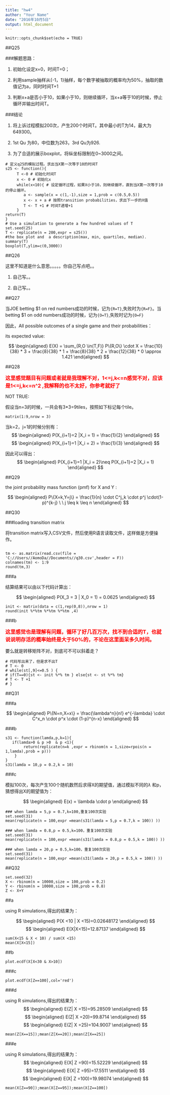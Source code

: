 ```yaml
---
title: "hw4"
author: "Your Name"
date: "2016年10月5日"
output: html_document
---
```


```{r setup, include=FALSE}
knitr::opts_chunk$set(echo = TRUE)
```

##Q25


###解题思路：

1. 初始化设定x=0，时间T=0；

2. 利用sample抽样从{-1，1}抽样，每个数字被抽取的概率均为50%，抽取的数值记为a，同时时间T+1

3. 判断x+a是否小于10，如果小于10，则继续循环，当x+a等于10的时候，停止循环并输出时间T。

###结论

1. 将上诉过程模拟200次，产生200个时间T。其中最小的T为14，最大为649300。

2. 1st Qu 为80，中位数为263，3rd Qu为926.

3. 为了合适的展示boxplot，将纵坐标限制在0~3000之间。

```{r}
# 定义q25的模拟过程。求出当X第一次等于10的时间T
s25 <- function(){
     T <-0 # 初始化时间T
     x <- 0 # 初始化x
     while(x<10){ # 设定循环过程，如果X小于10，则继续循环，直到当X第一次等于10的停止循环。
     	a <- sample(x = c(1,-1),size = 1,prob = c(0.5,0.5)) 
        x <- x + a # 按照transition probabilities，求出下一步的X值
        T <- T +1 # 时间T递增+1
     }
return(T)
}
# Use a simulation to generate a few hundred values of T
set.seed(25)
T <- replicate(n = 200,expr = s25())
#the box plot and  a description(max, min, quartiles, median).
summary(T)
boxplot(T,ylim=c(0,3000))
```


##Q26

这里不知道是什么意思。。。。。你自己写点吧。。

1. 自己写。。

2. 自己写。。

##Q27

当JOE betting $1 on red numbers成功的时候，记为```{R=T}```,失败时为```{R=F}```。当 betting $1 on odd numbers成功的时候，记为```{O=T}```,失败时记为```{O=F}```

因此，All possible outcomes of a single game and their probabilities：
<script type="text/javascript" src="http://cdn.mathjax.org/mathjax/latest/MathJax.js?config=default">
$$
\begin{aligned}
P\{R=T,O=T\} = \frac{10}{38}
\end{aligned}
$$

$$
\begin{aligned}
P\{R=T,O=F\} = \frac{8}{38}
\end{aligned}
$$
$$
\begin{aligned}
P\{R=F,O=T\}= \frac{8}{38}
\end{aligned}
$$
$$
\begin{aligned}
P\{R=F,O=F\}= \frac{12}{38}
\end{aligned}
$$
</script>
its expected value:

$$
\begin{aligned}
E(X) = \sum_{R,O \in(T,F)} P\{R,O\} \cdot X = \frac{10}{38} * 3 + \frac{8}{38} * 1 + \frac{8}{38} * 2  +  \frac{12}{38} * 0 \approx 1.421
\end{aligned}
$$

##Q28

<font color=red size=3>**这里感觉题目有问题或者就是我理解不对，1<=j,k<=n感觉不对，应该是1<=j,k<=n^2 ,我解释的也不太好，你参考就好了**</font>


NOT TRUE:

假设当n=3的时候，一共会有3*3=9tiles，按照如下标记每个tile。

```{r}
matrix(1:9,nrow = 3)
```

当k=2，j=1的时候分别有：
$$
\begin{aligned}
P(X_{i+1}=2 |X_i = 1) = \frac{1}{2}
\end{aligned} 
$$
$$
\begin{aligned}
P(X_{i+1}=1 |X_i = 2) = \frac{1}{3}
\end{aligned} 
$$

因此可以得出：
$$
\begin{aligned}
P(X_{i+1}=1 |X_i = 2)\neq P(X_{i+1}=2 |X_i = 1)
\end{aligned} 
$$


##Q29

the joint probability mass function (pmf) for X and Y :

$$
\begin{aligned}
P\{X=k,Y=j\} = \frac{1}{n} \cdot C^j_k \cdot p^j \cdot(1-p)^{k-j} \ \  j \leq k \leq n 
\end{aligned} 
$$


##Q30

###loading transition matrix

将transition matrix写入CSV文件，然后使用R语言读取文件，这样做是方便操作。

```{r}

tm <- as.matrix(read.csv(file = 'C://Users//AomoDa//Documents//q30.csv',header = F))
colnames(tm) <- 1:9
round(tm,3)
```


###a

结算结果可以由以下代码计算出：

$$
\begin{aligned}
P(X_3 = 3 | X_0 = 1) = 0.0625
\end{aligned}
$$

```{r}
init <- matrix(data = c(1,rep(0,8)),nrow = 1)
round(init %*%tm %*%tm %*%tm ,4)
```

###b


<font color=red size=3>**这里感觉也是理解有问题，循环了好几百万次，找不到合适的T，也就说说明存活的概率始终是大于50%的，不论在这里面呆多久时间。**</font>

要么就是转移矩阵不对，到底可不可以斜着走？

```{r}
# 代码写出来了，但是求不出T
# T <- 0
# while(st[,9]<=0.5 ) {
# if(T==0){st <- init %*% tm } else{st <- st %*% tm}
# T <- T +1
# }
```



##Q31

###a

$$
\begin{aligned}
P\{N=n,X=x\} = \frac{\lambda^n}{n!} e^{-\lambda} \cdot C^x_n \cdot p^x \cdot (1-p)^{n-x}
\end{aligned}
$$

###b


```{r}
s31 <- function(lamda,p,k=1){
   if(lamda>0 & p >0  & p <1){
        return(replicate(n=k ,expr = rbinom(n = 1,size=rpois(n = 1,lamda),prob = p)))
    }
}
s31(lamda = 10,p = 0.2,k = 10)
```

###c

模拟100次，每次产生100个随机数然后求得X的期望值，通过模拟不同的$\lambda$ 和p，猜想得出X的期望值为：

$$
\begin{aligned}
E(x) = \lambda \cdot p
\end{aligned}
$$

```{r}
### when lamda = 5,p = 0.7,k=100,重复100次实验
set.seed(31)
mean(replicate(n = 100,expr =mean(s31(lamda = 5,p = 0.7,k = 100)) ))

### when lamda = 0.8,p = 0.5,k=100，重复100次实验
set.seed(31)
mean(replicate(n = 100,expr =mean(s31(lamda = 0.8,p = 0.5,k = 100)) ))

### when lamda = 20,p = 0.5,k=100，重复100次实验
set.seed(31)
mean(replicate(n = 100,expr =mean(s31(lamda = 20,p = 0.5,k = 100)) ))

```



##Q32


```{r}
set.seed(32)
X <- rbinom(n = 10000,size = 100,prob = 0.2)
Y <- rbinom(n = 10000,size = 100,prob = 0.8)
Z <- X+Y
```


##a

using R simulations,得出的结果为：

$$
\begin{aligned}
P(X <10 | X <15)=0.02648172
\end{aligned}
$$
$$
\begin{aligned}
E(X|X<15)=12.87137
\end{aligned}
$$

```{r}
sum(X<15 & X < 10) / sum(X <15)
mean(X[X<15])
```


##b
```{r}
plot.ecdf(X[X<30 & X>10])
```


###c
```{r}
plot.ecdf(X[Z==100],col='red')
```


###d

using R simulations,得出的结果为：
$$
\begin{aligned}
E(Z| X =15)=95.28509
\end{aligned}
$$
$$
\begin{aligned}
E(Z| X =20)=99.8714
\end{aligned}
$$
$$
\begin{aligned}
E(Z| X =25)=104.9007
\end{aligned}
$$

```{r}
mean(Z[X==15]);mean(Z[X==20]);mean(Z[X==25])
```

###e

using R simulations,得出的结果为：
$$
\begin{aligned}
E(X| Z =90)=15.52229
\end{aligned}
$$
$$
\begin{aligned}
E(X| Z =95)=17.5511
\end{aligned}
$$
$$
\begin{aligned}
E(X| Z =100)=19.98074
\end{aligned}
$$

```{r}
mean(X[Z==90]);mean(X[Z==95]);mean(X[Z==100])
```



